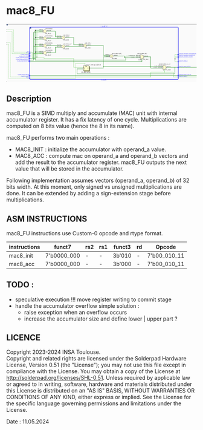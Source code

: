# mac8_FU 

![alt text](./docs/mac8_FU_RTL.png)

## Description 
 mac8_FU is a SIMD multiply and accumulate (MAC) unit with
 internal accumulator register. It has a fix latency of one cycle.  Multiplications are computed on 8 bits value (hence the 8 in its
 name). 

 mac8_FU performs two main operations : 
   - MAC8_INIT : initialize the accumulator with operand_a value.
   - MAC8_ACC  : compute mac on operand_a and operand_b vectors and
                 add the result to the accumulator register.
mac8_FU outputs the next value that will be stored in the accumulator.

Following implementation assumes vectors (operand_a, operand_b) of 32 bits
width. 
At this moment, only signed vs unsigned multiplications are done. It can be
extended by adding a sign-extension stage before multiplications.

## ASM INSTRUCTIONS 

mac8_FU instructions use Custom-0 opcode and rtype format.

| instructions |     funct7    | rs2 | rs1 | funct3 | rd  |    Opcode    |
|--------------|---------------|-----|-----|--------|-----|--------------|
| mac8_init    |  7'b0000_000  |  -  |  -  | 3b'010 |  -  | 7'b00_010_11 |
| mac8_acc     |  7'b0000_000  |  -  |  -  | 3b'000 |  -  | 7'b00_010_11 |

##  TODO : 
 - speculative execution !!! move register writing to commit stage
 - handle the accumulator overflow 
   simple solution : 
   - raise exception when an overflow occurs
   - increase the accumulator size and define lower | upper part ?
## LICENCE

Copyright 2023-2024 INSA Toulouse. <br>
Copyright and related rights are licensed under the Solderpad Hardware
License, Version 0.51 (the "License"); you may not use this file except in
compliance with the License.  You may obtain a copy of the License at
http://solderpad.org/licenses/SHL-0.51. Unless required by applicable law
or agreed to in writing, software, hardware and materials distributed under
this License is distributed on an "AS IS" BASIS, WITHOUT WARRANTIES OR
CONDITIONS OF ANY KIND, either express or implied. See the License for the
specific language governing permissions and limitations under the License.

Date   : 11.05.2024
